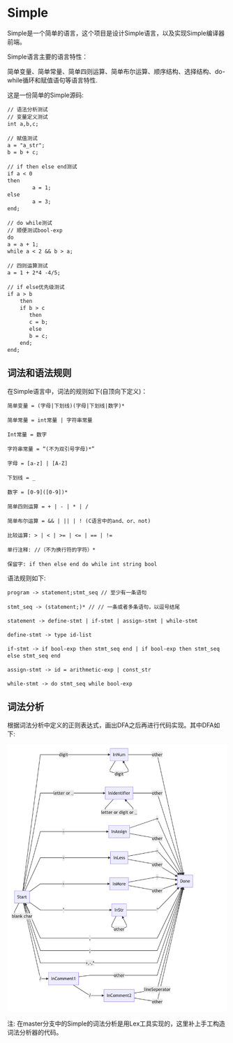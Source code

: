 # Simple

Simple是一个简单的语言，这个项目是设计Simple语言，以及实现Simple编译器前端。

Simple语言主要的语言特性：

简单变量、简单常量、简单四则运算、简单布尔运算、顺序结构、选择结构、do-while循环和赋值语句等语言特性.


这是一份简单的Simple源码:

```
// 语法分析测试
// 变量定义测试
int a,b,c;

// 赋值测试
a = "a_str";
b = b + c;

// if then else end测试
if a < 0
then
        a = 1;
else
        a = 3;
end;

// do while测试
// 顺便测试bool-exp
do
a = a + 1;
while a < 2 && b > a;

// 四则运算测试
a = 1 + 2*4 -4/5;

// if else优先级测试
if a > b
    then
    if b > c
       then
       c = b;
       else
       b = c;
    end;
end;
```


## 词法和语法规则

在Simple语言中，词法的规则如下(自顶向下定义)：

```
简单变量 = (字母|下划线)(字母|下划线|数字)*

简单常量 = int常量 | 字符串常量

Int常量 = 数字

字符串常量 = “(不为双引号字母)*”

字母 = [a-z] | [A-Z]

下划线 = _

数字 = [0-9]([0-9])*

简单四则运算 = + | - | * | /

简单布尔运算 = && | || | ! (C语言中的and、or、not)

比较运算: > | < | >= | <= | == | !=

单行注释: //（不为换行符的字符）*

保留字: if then else end do while int string bool
```


语法规则如下:

```
program -> statement;stmt_seq // 至少有一条语句

stmt_seq -> (statement;)* // // 一条或者多条语句，以逗号结尾

statement -> define-stmt | if-stmt | assign-stmt | while-stmt

define-stmt -> type id-list

if-stmt -> if bool-exp then stmt_seq end | if bool-exp then stmt_seq else stmt_seq end

assign-stmt -> id = arithmetic-exp | const_str

while-stmt -> do stmt_seq while bool-exp
```


## 词法分析

根据词法分析中定义的正则表达式，画出DFA之后再进行代码实现。其中DFA如下:

![DFA](./pic/词法分析状态图.png)

注: 在master分支中的Simple的词法分析是用Lex工具实现的，这里补上手工构造词法分析器的代码。
